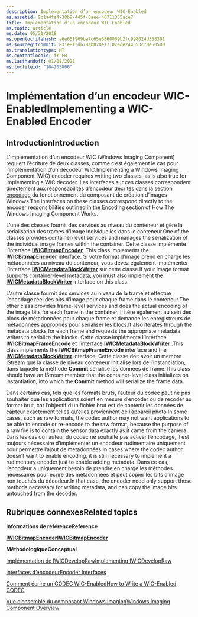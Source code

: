 ```yaml
---
description: Implémentation d’un encodeur WIC-Enabled
ms.assetid: 9c1a4fa4-30b9-445f-8aee-46711355ace7
title: Implémentation d’un encodeur WIC-Enabled
ms.topic: article
ms.date: 05/31/2018
ms.openlocfilehash: a6e65f969ba7c65e6860009b2fc998024d358301
ms.sourcegitcommit: 831e8f3db78ab820e1710cede244553c70e50500
ms.translationtype: MT
ms.contentlocale: fr-FR
ms.lasthandoff: 01/08/2021
ms.locfileid: "104203806"
---
```

# <a name="implementing-a-wic-enabled-encoder"></a><span data-ttu-id="97f25-103">Implémentation d’un encodeur WIC-Enabled</span><span class="sxs-lookup"><span data-stu-id="97f25-103">Implementing a WIC-Enabled Encoder</span></span>

## <a name="introduction"></a><span data-ttu-id="97f25-104">Introduction</span><span class="sxs-lookup"><span data-stu-id="97f25-104">Introduction</span></span>

<span data-ttu-id="97f25-105">L’implémentation d’un encodeur WIC (Windows Imaging Component) requiert l’écriture de deux classes, comme c’est également le cas pour l’implémentation d’un décodeur WIC.</span><span class="sxs-lookup"><span data-stu-id="97f25-105">Implementing a Windows Imaging Component (WIC) encoder requires writing two classes, as is also true for implementing a WIC decoder.</span></span> <span data-ttu-id="97f25-106">Les interfaces sur ces classes correspondent directement aux responsabilités d’encodeur décrites dans la section [encodage](-wic-howwicworks.md) du fonctionnement du composant de création d’images Windows.</span><span class="sxs-lookup"><span data-stu-id="97f25-106">The interfaces on these classes correspond directly to the encoder responsibilities outlined in the [Encoding](-wic-howwicworks.md) section of How The Windows Imaging Component Works.</span></span>

<span data-ttu-id="97f25-107">L’une des classes fournit des services au niveau du conteneur et gère la sérialisation des trames d’image individuelles dans le conteneur.</span><span class="sxs-lookup"><span data-stu-id="97f25-107">One of the classes provides container-level services and manages the serialization of the individual image frames within the container.</span></span> <span data-ttu-id="97f25-108">Cette classe implémente l’interface [**IWICBitmapEncoder**](/windows/desktop/api/wincodec/nn-wincodec-iwicbitmapencoder) .</span><span class="sxs-lookup"><span data-stu-id="97f25-108">This class implements the [**IWICBitmapEncoder**](/windows/desktop/api/wincodec/nn-wincodec-iwicbitmapencoder) interface.</span></span> <span data-ttu-id="97f25-109">Si votre format d’image prend en charge les métadonnées au niveau du conteneur, vous devez également implémenter l’interface [**IWICMetadataBlockWriter**](/windows/desktop/api/Wincodecsdk/nn-wincodecsdk-iwicmetadatablockwriter) sur cette classe.</span><span class="sxs-lookup"><span data-stu-id="97f25-109">If your image format supports container-level metadata, you must also implement the [**IWICMetadataBlockWriter**](/windows/desktop/api/Wincodecsdk/nn-wincodecsdk-iwicmetadatablockwriter) interface on this class.</span></span>

<span data-ttu-id="97f25-110">L’autre classe fournit des services au niveau de la trame et effectue l’encodage réel des bits d’image pour chaque frame dans le conteneur.</span><span class="sxs-lookup"><span data-stu-id="97f25-110">The other class provides frame-level services and does the actual encoding of the image bits for each frame in the container.</span></span> <span data-ttu-id="97f25-111">Il itère également au sein des blocs de métadonnées pour chaque frame et demande les enregistreurs de métadonnées appropriés pour sérialiser les blocs.</span><span class="sxs-lookup"><span data-stu-id="97f25-111">It also iterates through the metadata blocks for each frame and requests the appropriate metadata writers to serialize the blocks.</span></span> <span data-ttu-id="97f25-112">Cette classe implémente l’interface **IWICBitmapFrameEncode** et l’interface [**IWICMetadataBlockWriter**](/windows/desktop/api/Wincodecsdk/nn-wincodecsdk-iwicmetadatablockwriter) .</span><span class="sxs-lookup"><span data-stu-id="97f25-112">This class implements the **IWICBitmapFrameEncode** interface and the [**IWICMetadataBlockWriter**](/windows/desktop/api/Wincodecsdk/nn-wincodecsdk-iwicmetadatablockwriter) interface.</span></span> <span data-ttu-id="97f25-113">Cette classe doit avoir un membre IStream que la classe de niveau conteneur initialise lors de l’instanciation, dans laquelle la méthode **Commit** sérialise les données de frame.</span><span class="sxs-lookup"><span data-stu-id="97f25-113">This class should have an IStream member that the container-level class initializes on instantiation, into which the **Commit** method will serialize the frame data.</span></span>

<span data-ttu-id="97f25-114">Dans certains cas, tels que les formats bruts, l’auteur du codec peut ne pas souhaiter que les applications soient en mesure d’encoder ou de recoder au format brut, car l’objectif d’un fichier brut est de contenir les données de capteur exactement telles qu’elles proviennent de l’appareil photo.</span><span class="sxs-lookup"><span data-stu-id="97f25-114">In some cases, such as raw formats, the codec author may not want applications to be able to encode or re-encode to the raw format, because the purpose of a raw file is to contain the sensor data exactly as it came from the camera.</span></span> <span data-ttu-id="97f25-115">Dans les cas où l’auteur du codec ne souhaite pas activer l’encodage, il est toujours nécessaire d’implémenter un encodeur rudimentaire uniquement pour permettre l’ajout de métadonnées.</span><span class="sxs-lookup"><span data-stu-id="97f25-115">In cases where the codec author doesn’t want to enable encoding, it is still necessary to implement a rudimentary encoder just to enable adding metadata.</span></span> <span data-ttu-id="97f25-116">Dans ce cas, l’encodeur a uniquement besoin de prendre en charge les méthodes nécessaires pour écrire des métadonnées et peut copier les bits d’image non touchés du décodeur.</span><span class="sxs-lookup"><span data-stu-id="97f25-116">In that case, the encoder need only support those methods necessary for writing metadata, and can copy the image bits untouched from the decoder.</span></span>

## <a name="related-topics"></a><span data-ttu-id="97f25-117">Rubriques connexes</span><span class="sxs-lookup"><span data-stu-id="97f25-117">Related topics</span></span>

<dl> <dt>

<span data-ttu-id="97f25-118">**Informations de référence**</span><span class="sxs-lookup"><span data-stu-id="97f25-118">**Reference**</span></span>
</dt> <dt>

[<span data-ttu-id="97f25-119">**IWICBitmapEncoder**</span><span class="sxs-lookup"><span data-stu-id="97f25-119">**IWICBitmapEncoder**</span></span>](/windows/desktop/api/wincodec/nn-wincodec-iwicbitmapencoder)
</dt> <dt>

<span data-ttu-id="97f25-120">**Méthodologique**</span><span class="sxs-lookup"><span data-stu-id="97f25-120">**Conceptual**</span></span>
</dt> <dt>

[<span data-ttu-id="97f25-121">Implémentation de IWICDevelopRaw</span><span class="sxs-lookup"><span data-stu-id="97f25-121">Implementing IWICDevelopRaw</span></span>](-wic-imp-iwicdevelopraw.md)
</dt> <dt>

[<span data-ttu-id="97f25-122">Interfaces d’encodeur</span><span class="sxs-lookup"><span data-stu-id="97f25-122">Encoder Interfaces</span></span>](-wic-encoderinterfaces.md)
</dt> <dt>

[<span data-ttu-id="97f25-123">Comment écrire un CODEC WIC-Enabled</span><span class="sxs-lookup"><span data-stu-id="97f25-123">How to Write a WIC-Enabled CODEC</span></span>](-wic-howtowriteacodec.md)
</dt> <dt>

[<span data-ttu-id="97f25-124">Vue d’ensemble du composant Windows Imaging</span><span class="sxs-lookup"><span data-stu-id="97f25-124">Windows Imaging Component Overview</span></span>](-wic-about-windows-imaging-codec.md)
</dt> </dl>

 

 



